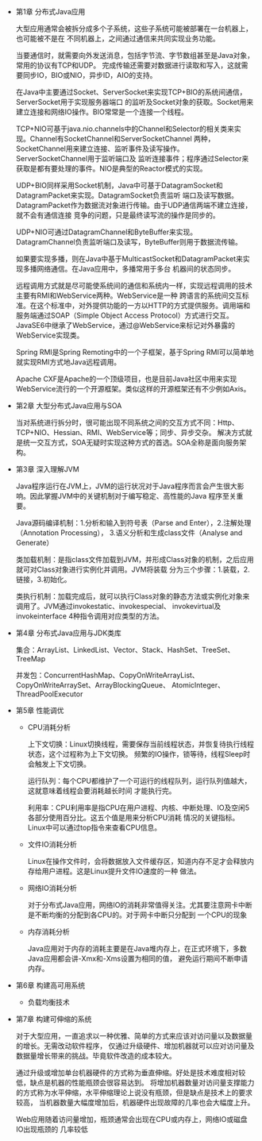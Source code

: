 - 第1章 分布式Java应用

    大型应用通常会被拆分成多个子系统，这些子系统可能被部署在一台机器上，也可能被不是在
    不同机器上，之间通过通信来共同实现业务功能。
    
    当要通信时，就需要向外发送消息，包括字节流、字节数组甚至是Java对象， 常用的协议有TCP和UDP。
    完成传输还需要对数据进行读取和写入，这就需要同步IO，BIO或NIO，异步ID，AIO的支持。
    
    在Java中主要通过Socket、ServerSocket来实现TCP+BIO的系统间通信，ServerSocket用于实现服务器端口
    的监听及Socket对象的获取。Socket用来建立连接和网络IO操作。BIO常常是一个连接一个线程。
    
    TCP+NIO可基于java.nio.channels中的Channel和Selector的相关类来实现。Channel有SocketChannel和ServerSocketChannel
    两种，SocketChannel用来建立连接、监听事件及读写操作。ServerSocketChannel用于监听端口及
    监听连接事件；程序通过Selector来获取是都有要处理的事件。NIO是典型的Reactor模式的实现。
    
    UDP+BIO同样采用Socket机制，Java中可基于DatagramSocket和DatagramPacket来实现。DatagramSocket负责监听
    端口及读写数据。DatagramPacket作为数据流对象进行传输。由于UDP通信两端不建立连接，就不会有通信连接
    竞争的问题，只是最终读写流的操作是同步的。
    
    UDP+NIO可通过DatagramChannel和ByteBuffer来实现。DatagramChannel负责监听端口及读写，ByteBuffer则用于数据流传输。
    
    如果要实现多播，则在Java中基于MulticastSocket和DatagramPacket来实现多播网络通信。在Java应用中，多播常用于多台
    机器间的状态同步。
    
    远程调用方式就是尽可能使系统间的通信和系统内一样，实现远程调用的技术主要有RMI和WebService两种。WebService是一种
    跨语言的系统间交互标准。在这个标准中，对外提供功能的一方以HTTP的方式提供服务。调用端和服务端通过SOAP（Simple Object
    Access Protocol）方式进行交互。JavaSE6中继承了WebService，通过@WebService来标记对外暴露的WebService实现类。
    
    Spring RMI是Spring Remoting中的一个子框架，基于Spring RMI可以简单地就实现RMI方式地Java远程调用。
    
    Apache CXF是Apache的一个顶级项目，也是目前Java社区中用来实现WebService流行的一个开源框架。类似这样的开源框架还有不少例如Axis。
    
- 第2章 大型分布式Java应用与SOA

    当对系统进行拆分时，很可能出现不同系统之间的交互方式不同：Http、TCP+NIO、Hessian、RMI、WebService等；同步、异步交杂。
    解决方式就是统一交互方式，SOA无疑时实现这种方式的首选。SOA全称是面向服务架构。
    
- 第3章 深入理解JVM
    
    Java程序运行在JVM上，JVM的运行状况对于Java程序而言会产生很大影响。因此掌握JVM中的关键机制对于编写稳定、高性能的Java
    程序至关重要。
    
    Java源码编译机制：1.分析和输入到符号表（Parse and Enter），2.注解处理（Annotation Processing），
    3.语义分析和生成class文件（Analyse and Generate）
    
    类加载机制：是指class文件加载到JVM，并形成Class对象的机制，之后应用就可对Class对象进行实例化并调用。JVM将装载
    分为三个步骤：1.装载，2.链接，3.初始化。
    
    类执行机制：加载完成后，就可以执行Class对象的静态方法或实例化对象来调用了。JVM通过invokestatic、invokespecial、
    invokevirtual及invokeinterface 4种指令调用对应类型的方法。
    
- 第4章 分布式Java应用与JDK类库

    集合：ArrayList、LinkedList、Vector、Stack、HashSet、TreeSet、TreeMap
    
    并发包：ConcurrentHashMap、CopyOnWriteArrayList、CopyOnWriteArraySet、ArrayBlockingQueue、
            AtomicInteger、ThreadPoolExecutor

- 第5章 性能调优

    - CPU消耗分析

        上下文切换：Linux切换线程，需要保存当前线程状态，并恢复待执行线程状态，这个过程称为上下文切换。
            频繁的IO操作，锁等待，线程Sleep时会触发上下文切换。

        运行队列：每个CPU都维护了一个可运行的线程队列，运行队列值越大，这就意味着线程会要消耗越长时间
        才能执行完。

        利用率：CPU利用率是指CPU在用户进程、内核、中断处理、IO及空闲5各部分使用百分比。这五个值是用来分析CPU消耗
        情况的关键指标。Linux中可以通过top指令来查看CPU信息。

    - 文件IO消耗分析

        Linux在操作文件时，会将数据放入文件缓存区，知道内存不足才会释放内存给用户进程。这是Linux提升文件IO速度的一种
        做法。

    - 网络IO消耗分析

        对于分布式Java应用，网络IO的消耗非常值得关注。尤其要注意网卡中断是不断均衡的分配到各CPU的。对于网卡中断只分配到
        一个CPU的现象
    
    - 内存消耗分析

        Java应用对于内存的消耗主要是在Java堆内存上，在正式环境下，多数Java应用都会讲-Xmx和-Xms设置为相同的值，
        避免运行期间不断申请内存。

- 第6章 构建高可用系统

    - 负载均衡技术
    
- 第7章 构建可伸缩的系统

    对于大型应用，一直追求以一种优雅、简单的方式来应该对访问量以及数据量的增长。无需改动软件程序，
    仅通过升级硬件、增加机器就可以应对访问量及数据量增长带来的挑战。毕竟软件改造的成本较大。
    
    通过升级或增加单台机器硬件的方式称为垂直伸缩。好处是技术难度相对较低，缺点是机器的性能瓶颈会很容易达到。
    将增加机器数量对访问量支撑能力的方式称为水平伸缩，水平伸缩理论上说没有瓶颈，但是缺点是技术上的要求较高，
    当机器数量大幅度增加后，机器硬件出现故障的几率也会大幅度上升。
    
    Web应用随着访问量增加，瓶颈通常会出现在CPU或内存上，网络IO或磁盘IO出现瓶颈的
    几率较低
      

    